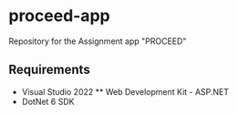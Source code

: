 # proceed-app
Repository for the Assignment app "PROCEED"

## Requirements
* Visual Studio 2022
** Web Development Kit - ASP.NET
* DotNet 6 SDK
